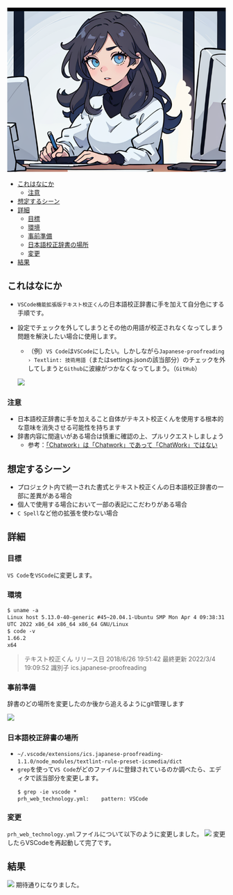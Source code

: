 
![](https://raw.githubusercontent.com/yKesamaru/modify_text_kousei_kun/master/img/eye_catch.png)

- [これはなにか](#これはなにか)
  - [注意](#注意)
- [想定するシーン](#想定するシーン)
- [詳細](#詳細)
  - [目標](#目標)
  - [環境](#環境)
  - [事前準備](#事前準備)
  - [日本語校正辞書の場所](#日本語校正辞書の場所)
  - [変更](#変更)
- [結果](#結果)


## これはなにか
- `VSCode機能拡張版テキスト校正くん`の日本語校正辞書に手を加えて自分色にする手順です。
- 設定でチェックを外してしまうとその他の用語が校正されなくなってしまう問題を解決したい場合に使用します。
  - （例）`VS Code`は`VSCode`にしたい。しかしながら`Japanese-proofreading › Textlint: 技術用語`（またはsettings.jsonの該当部分）のチェックを外してしまうと`Github`に波線がつかなくなってしまう。（`GitHub`）

  ![](https://storage.googleapis.com/zenn-user-upload/0d2065cbdae2-20220503.png)

### 注意
- 日本語校正辞書に手を加えること自体がテキスト校正くんを使用する根本的な意味を消失させる可能性を持ちます
- 辞書内容に間違いがある場合は慎重に確認の上、プルリクエストしましょう
  - 参考：[「Chatwork」は「Chatwork」であって「ChatWork」ではない ](https://note.com/dafujii/n/n1327a0490799)

## 想定するシーン
- プロジェクト内で統一された書式とテキスト校正くんの日本語校正辞書の一部に差異がある場合
- 個人で使用する場合において一部の表記にこだわりがある場合
- `C Spell`など他の拡張を使わない場合

## 詳細
### 目標
`VS Code`を`VSCode`に変更します。
### 環境
```log
$ uname -a
Linux host 5.13.0-40-generic #45~20.04.1-Ubuntu SMP Mon Apr 4 09:38:31 UTC 2022 x86_64 x86_64 x86_64 GNU/Linux
$ code -v
1.66.2
x64
```
>  テキスト校正くん
リリース日
2018/6/26 19:51:42
最終更新
2022/3/4 19:09:52
識別子
ics.japanese-proofreading

### 事前準備
辞書のどの場所を変更したのか後から追えるようにgit管理します

![](https://storage.googleapis.com/zenn-user-upload/becada58ec15-20220503.png)
### 日本語校正辞書の場所
- `~/.vscode/extensions/ics.japanese-proofreading-1.1.0/node_modules/textlint-rule-preset-icsmedia/dict`
- `grep`を使って`VS Code`がどのファイルに登録されているのか調べたら、エディタで該当部分を変更します。
  ```log
  $ grep -ie vscode *
  prh_web_technology.yml:    pattern: VSCode
  ```
### 変更
`prh_web_technology.yml`ファイルについて以下のように変更しました。
![](https://storage.googleapis.com/zenn-user-upload/d7fd82fb0628-20220503.png)
変更したらVSCodeを再起動して完了です。

## 結果
![](https://storage.googleapis.com/zenn-user-upload/12282ba33dd4-20220503.png)
期待通りになりました。